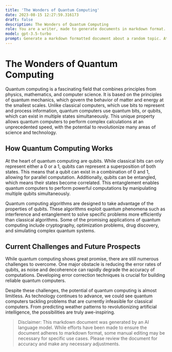```yaml
---
title: 'The Wonders of Quantum Computing'
date: 2023-08-15 12:27:59.316173
draft: false
description: The Wonders of Quantum Computing
role: You are a writer, made to generate documents in markdown format. It is very important that all of the documents you generate are in valid markdown format.
model: gpt-3.5-turbo
prompt: Generate a markdown formatted document about a random topic. At the bottom, include a disclaimer explaining that the document was generated by you. The first line of the document should be the title. Make sure that the entire document is in proper markdown format, using a mix of various tags to make the document visually appealing.
---
```


# The Wonders of Quantum Computing

Quantum computing is a fascinating field that combines principles from physics, mathematics, and computer science. It is based on the principles of quantum mechanics, which govern the behavior of matter and energy at the smallest scales. Unlike classical computers, which use bits to represent and process information, quantum computers use quantum bits, or qubits, which can exist in multiple states simultaneously. This unique property allows quantum computers to perform complex calculations at an unprecedented speed, with the potential to revolutionize many areas of science and technology.

## How Quantum Computing Works

At the heart of quantum computing are qubits. While classical bits can only represent either a 0 or a 1, qubits can represent a superposition of both states. This means that a qubit can exist in a combination of 0 and 1, allowing for parallel computation. Additionally, qubits can be entangled, which means their states become correlated. This entanglement enables quantum computers to perform powerful computations by manipulating multiple qubits simultaneously.

Quantum computing algorithms are designed to take advantage of the properties of qubits. These algorithms exploit quantum phenomena such as interference and entanglement to solve specific problems more efficiently than classical algorithms. Some of the promising applications of quantum computing include cryptography, optimization problems, drug discovery, and simulating complex quantum systems.

## Current Challenges and Future Prospects

While quantum computing shows great promise, there are still numerous challenges to overcome. One major obstacle is reducing the error rates of qubits, as noise and decoherence can rapidly degrade the accuracy of computations. Developing error correction techniques is crucial for building reliable quantum computers.

Despite these challenges, the potential of quantum computing is almost limitless. As technology continues to advance, we could see quantum computers tackling problems that are currently infeasible for classical computers. From predicting weather patterns to revolutionizing artificial intelligence, the possibilities are truly awe-inspiring.

>Disclaimer: This markdown document was generated by an AI language model. While efforts have been made to ensure the document adheres to markdown format, some manual editing may be necessary for specific use cases. Please review the document for accuracy and make any necessary adjustments.